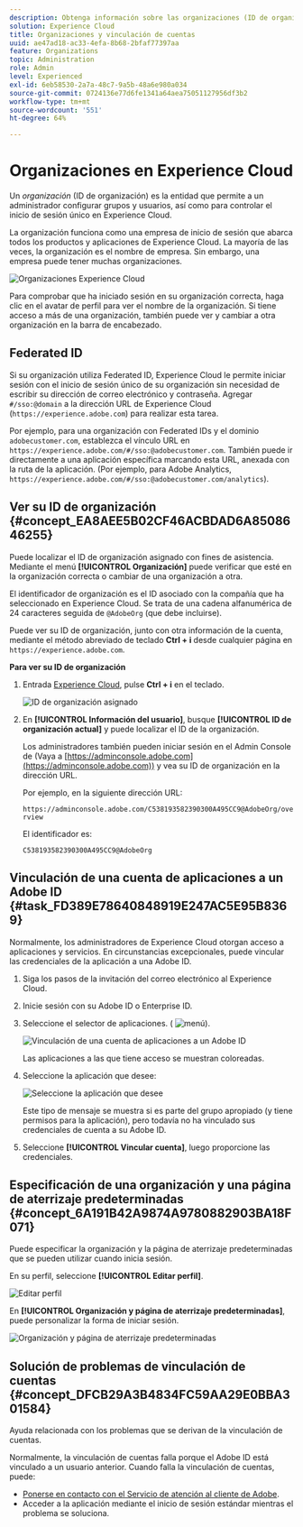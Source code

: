```yaml
---
description: Obtenga información sobre las organizaciones (ID de organización de IMS) y la vinculación de cuentas de soluciones a Experience Cloud.
solution: Experience Cloud
title: Organizaciones y vinculación de cuentas
uuid: ae47ad18-ac33-4efa-8b68-2bfaf77397aa
feature: Organizations
topic: Administration
role: Admin
level: Experienced
exl-id: 6eb58530-2a7a-48c7-9a5b-48a6e980a034
source-git-commit: 0724136e77d6fe1341a64aea75051127956df3b2
workflow-type: tm+mt
source-wordcount: '551'
ht-degree: 64%

---
```


# Organizaciones en Experience Cloud

Un *organización* (ID de organización) es la entidad que permite a un administrador configurar grupos y usuarios, así como para controlar el inicio de sesión único en Experience Cloud.

La organización funciona como una empresa de inicio de sesión que abarca todos los productos y aplicaciones de Experience Cloud. La mayoría de las veces, la organización es el nombre de empresa. Sin embargo, una empresa puede tener muchas organizaciones.

![Organizaciones Experience Cloud](../assets/organizations-menu.png)

Para comprobar que ha iniciado sesión en su organización correcta, haga clic en el avatar de perfil para ver el nombre de la organización. Si tiene acceso a más de una organización, también puede ver y cambiar a otra organización en la barra de encabezado.

## Federated ID

Si su organización utiliza Federated ID, Experience Cloud le permite iniciar sesión con el inicio de sesión único de su organización sin necesidad de escribir su dirección de correo electrónico y contraseña. Agregar `#/sso:@domain` a la dirección URL de Experience Cloud (`https://experience.adobe.com`) para realizar esta tarea.

Por ejemplo, para una organización con Federated IDs y el dominio `adobecustomer.com`, establezca el vínculo URL en `https://experience.adobe.com/#/sso:@adobecustomer.com`. También puede ir directamente a una aplicación específica marcando esta URL, anexada con la ruta de la aplicación. (Por ejemplo, para Adobe Analytics, `https://experience.adobe.com/#/sso:@adobecustomer.com/analytics`).

## Ver su ID de organización {#concept_EA8AEE5B02CF46ACBDAD6A8508646255}

Puede localizar el ID de organización asignado con fines de asistencia. Mediante el menú **[!UICONTROL Organización]** puede verificar que esté en la organización correcta o cambiar de una organización a otra.

El identificador de organización es el ID asociado con la compañía que ha seleccionado en Experience Cloud. Se trata de una cadena alfanumérica de 24 caracteres seguida de `@AdobeOrg` (que debe incluirse).

Puede ver su ID de organización, junto con otra información de la cuenta, mediante el método abreviado de teclado **Ctrl + i** desde cualquier página en `https://experience.adobe.com`.

**Para ver su ID de organización**

1. Entrada [Experience Cloud](https://experience.adobe.com), pulse **Ctrl + i** en el teclado.

   ![ID de organización asignado](../assets/assigned-organization.png)

1. En **[!UICONTROL Información del usuario]**, busque **[!UICONTROL ID de organización actual]** y puede localizar el ID de la organización.

   Los administradores también pueden iniciar sesión en el Admin Console de (Vaya a [https://adminconsole.adobe.com](https://adminconsole.adobe.com)) y vea su ID de organización en la dirección URL.

   Por ejemplo, en la siguiente dirección URL:

   `https://adminconsole.adobe.com/C538193582390300A495CC9@AdobeOrg/overview`

   El identificador es:

   `C538193582390300A495CC9@AdobeOrg`

## Vinculación de una cuenta de aplicaciones a un Adobe ID {#task_FD389E78640848919E247AC5E95B8369}

Normalmente, los administradores de Experience Cloud otorgan acceso a aplicaciones y servicios. En circunstancias excepcionales, puede vincular las credenciales de la aplicación a una Adobe ID.

1. Siga los pasos de la invitación del correo electrónico al Experience Cloud.

1. Inicie sesión con su Adobe ID o Enterprise ID.

1. Seleccione el selector de aplicaciones. ( ![menú](../assets/menu-icon.png)).

   ![Vinculación de una cuenta de aplicaciones a un Adobe ID](../assets/solutions-active.png)

   Las aplicaciones a las que tiene acceso se muestran coloreadas.

1. Seleccione la aplicación que desee:

   ![Seleccione la aplicación que desee](../assets/analytics-link-accounts.png)

   Este tipo de mensaje se muestra si es parte del grupo apropiado (y tiene permisos para la aplicación), pero todavía no ha vinculado sus credenciales de cuenta a su Adobe ID.

1. Seleccione **[!UICONTROL Vincular cuenta]**, luego proporcione las credenciales.

## Especificación de una organización y una página de aterrizaje predeterminadas {#concept_6A191B42A9874A9780882903BA18F071}

Puede especificar la organización y la página de aterrizaje predeterminadas que se pueden utilizar cuando inicia sesión.

En su perfil, seleccione **[!UICONTROL Editar perfil]**.

![Editar perfil](../assets/edit-profile.png)

En **[!UICONTROL Organización y página de aterrizaje predeterminadas]**, puede personalizar la forma de iniciar sesión.

![Organización y página de aterrizaje predeterminadas](../assets/default-organization.png)

## Solución de problemas de vinculación de cuentas {#concept_DFCB29A3B4834FC59AA29E0BBA301584}

Ayuda relacionada con los problemas que se derivan de la vinculación de cuentas.

Normalmente, la vinculación de cuentas falla porque el Adobe ID está vinculado a un usuario anterior. Cuando falla la vinculación de cuentas, puede:

* [Ponerse en contacto con el Servicio de atención al cliente de Adobe](https://experienceleague.adobe.com/?support-solution=General&amp;lang=es#support).
* Acceder a la aplicación mediante el inicio de sesión estándar mientras el problema se soluciona.
